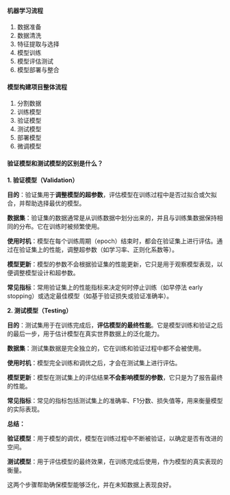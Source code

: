 #### 机器学习流程

1. 数据准备
2. 数据清洗
3. 特征提取与选择
4. 模型训练
5. 模型评估测试
6. 模型部署与整合

#### 模型构建项目整体流程

1. 分割数据
2. 训练模型
3. 验证模型
4. 测试模型
5. 部署模型
6. 微调模型

#### 验证模型和测试模型的区别是什么？

**1. 验证模型（Validation）**

**目的**：验证集用于**调整模型的超参数**，评估模型在训练过程中是否过拟合或欠拟合，并帮助选择最优的模型。

**数据集**：验证集的数据通常是从训练数据中划分出来的，并且与训练集数据保持相同的分布。它在训练时被频繁使用。

**使用时机**：模型在每个训练周期（epoch）结束时，都会在验证集上进行评估。通过在验证集上的性能，调整超参数（如学习率、正则化系数等）。

**模型更新**：模型的参数不会根据验证集的性能更新，它只是用于观察模型表现，以便调整模型设计和超参数。

**常见指标**：常用验证集上的性能指标来决定何时停止训练（如早停法 early stopping）或选定最佳模型（如基于验证损失或验证准确率）。

**2. 测试模型（Testing）**

**目的**：测试集用于在训练完成后，**评估模型的最终性能**。它是模型训练和验证之后的最后一步，用于估计模型在真实世界数据上的泛化能力。

**数据集**：测试集数据是完全独立的，它在训练和验证过程中都不会被使用。

**使用时机**：模型完全训练和调优之后，才会在测试集上进行评估。

**模型更新**：模型在测试集上的评估结果**不会影响模型的参数**，它只是为了报告最终的性能。

**常见指标**：常见的指标包括测试集上的准确率、F1分数、损失值等，用来衡量模型的实际表现。

**总结：**

**验证模型**：用于模型的调优，模型在训练过程中不断被验证，以确定是否有改进的空间。

**测试模型**：用于评估模型的最终效果，在训练完成后使用，作为模型的真实表现的衡量。

这两个步骤帮助确保模型能够泛化，并在未知数据上表现良好。

